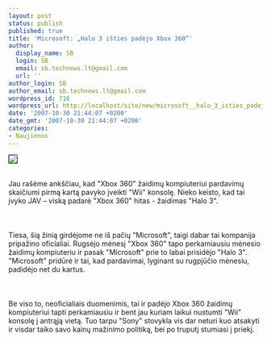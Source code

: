 ```yaml
---
layout: post
status: publish
published: true
title: 'Microsoft: „Halo 3 išties padėjo Xbox 360“'
author:
  display_name: SB
  login: SB
  email: sb.technews.lt@gmail.com
  url: ''
author_login: SB
author_email: sb.technews.lt@gmail.com
wordpress_id: 716
wordpress_url: http://localhost/site/new/microsoft__halo_3_isties_padejo_xbox_360_/
date: '2007-10-30 21:44:07 +0200'
date_gmt: '2007-10-30 21:44:07 +0200'
categories:
- Naujienos
---
```

<div class="imgright"><img src="http://tbn0.google.com/images?q=tbn:vyf9kbbZWOSviM:http://xboxlatino.files.wordpress.com/2007/05/signed-halo-3-xbox-360-up-for-auction-20070430053732803.jpg" border="1"></div>
<p><br>Jau rašėme ankščiau, kad &quot;Xbox 360&quot; žaidimų kompiuteriui pardavimų skaičiumi pirmą kartą pavyko įveikti &quot;Wii&quot; konsolę. Nieko keisto, kad tai įvyko JAV – viską padarė &quot;Xbox 360&quot; hitas - žaidimas &quot;Halo 3&quot;.<br />
<br><br />
<br>Tiesa, šią žinią girdėjome ne iš pačių &quot;Microsoft&quot;, taigi dabar tai kompanija pripažino oficialiai. Rugsėjo mėnesį &quot;Xbox 360&quot; tapo perkamiausiu mėnesio žaidimų kompiuteriu ir pasak &quot;Microsoft&quot; prie to labai prisidėjo &quot;Halo 3&quot;. &quot;Microsoft&quot; pridūrė ir tai, kad pardavimai, lyginant su rugpjūčio mėnesiu, padidėjo net du kartus.<br />
<br><br />
<br>Be viso to, neoficialiais duomenimis, tai ir padėjo Xbox 360 žaidimų kompiuteriui tapti perkamiausiu ir bent jau kuriam laikui nustumti &quot;Wii&quot; konsolę į antrąją vietą. Tuo tarpu &quot;Sony&quot; stovykla vis dar neturi kuo atsakyti ir visdar taiko savo kainų mažinimo politiką, bei po truputį stumiasi į priekį.<br />
<br></p>
